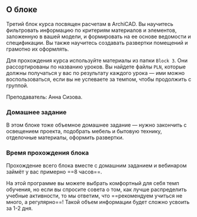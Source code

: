 ## О блоке

Третий блок курса посвящен расчетам в ArchiCAD. Вы научитесь фильтровать информацию по критериям материалов и элементов, заложенную в вашей модели, и формировать на ее основе ведомости и спецификации. Вы также научитесь создавать развертки помещений и грамотно их оформлять.

Для прохождения курса используйте материалы из папки `Block 3`. Они рассортированы по названию уроков. Вы найдете файлы `PLN`, которые должны получаться у вас по результату каждого урока — ими можно воспользоваться, если вы не успеваете за темпом, чтобы продолжить с группой.

Преподаватель: Анна Сизова.

### Домашнее задание

В этом блоке тоже объемное домашнее задание — нужно закончить с освещением проекта, подобрать мебель и бытовую технику, отделочные материалы, оформить развертки.

### Время прохождения блока

Прохождение всего блока вместе с домашним заданием и вебинаром займёт у вас примерно ==8 часов==.

На этой программе вы можете выбрать комфортный для себя темп обучения, но если вы спросите совета о том, как лучше распределить учебные активности, то мы ответим, что ==рекомендуем учиться не много, а регулярно==! Такой объем информации будет сложно усвоить за 1-2 дня.
